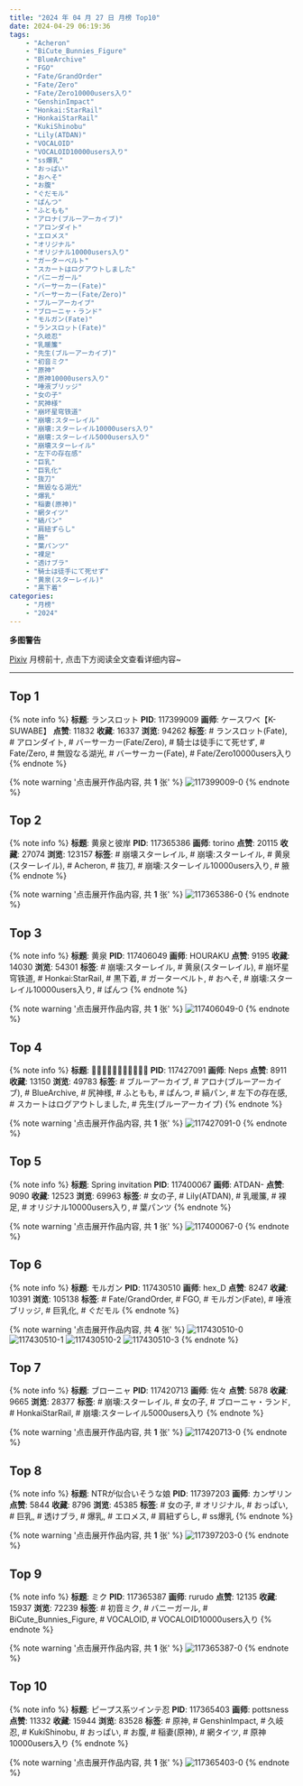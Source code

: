 ```yaml
---
title: "2024 年 04 月 27 日 月榜 Top10"
date: 2024-04-29 06:19:36
tags:
    - "Acheron"
    - "BiCute_Bunnies_Figure"
    - "BlueArchive"
    - "FGO"
    - "Fate/GrandOrder"
    - "Fate/Zero"
    - "Fate/Zero10000users入り"
    - "GenshinImpact"
    - "Honkai:StarRail"
    - "HonkaiStarRail"
    - "KukiShinobu"
    - "Lily(ATDAN)"
    - "VOCALOID"
    - "VOCALOID10000users入り"
    - "ss爆乳"
    - "おっぱい"
    - "おへそ"
    - "お腹"
    - "ぐだモル"
    - "ぱんつ"
    - "ふともも"
    - "アロナ(ブルーアーカイブ)"
    - "アロンダイト"
    - "エロメス"
    - "オリジナル"
    - "オリジナル10000users入り"
    - "ガーターベルト"
    - "スカートはログアウトしました"
    - "バニーガール"
    - "バーサーカー(Fate)"
    - "バーサーカー(Fate/Zero)"
    - "ブルーアーカイブ"
    - "ブローニャ・ランド"
    - "モルガン(Fate)"
    - "ランスロット(Fate)"
    - "久岐忍"
    - "乳暖簾"
    - "先生(ブルーアーカイブ)"
    - "初音ミク"
    - "原神"
    - "原神10000users入り"
    - "唾液ブリッジ"
    - "女の子"
    - "尻神様"
    - "崩坏星穹铁道"
    - "崩壊:スターレイル"
    - "崩壊:スターレイル10000users入り"
    - "崩壊:スターレイル5000users入り"
    - "崩壊スターレイル"
    - "左下の存在感"
    - "巨乳"
    - "巨乳化"
    - "抜刀"
    - "無毀なる湖光"
    - "爆乳"
    - "稲妻(原神)"
    - "網タイツ"
    - "縞パン"
    - "肩紐ずらし"
    - "腋"
    - "葉パンツ"
    - "裸足"
    - "透けブラ"
    - "騎士は徒手にて死せず"
    - "黄泉(スターレイル)"
    - "黒下着"
categories:
    - "月榜"
    - "2024"
---
```


<i class="fa fa-triangle-exclamation"></i>**多图警告**<i class="fa fa-triangle-exclamation"></i>

[Pixiv](https://www.pixiv.net/) 月榜前十, 点击下方阅读全文查看详细内容~

<!-- more -->

---

## Top 1

{% note info %}
**标题**: ランスロット
**PID**: 117399009 **画师**: ケースワベ【K-SUWABE】
**点赞**: 11832 **收藏**: 16337 **浏览**: 94262
**标签**: # ランスロット(Fate), # アロンダイト, # バーサーカー(Fate/Zero), # 騎士は徒手にて死せず, # Fate/Zero, # 無毀なる湖光, # バーサーカー(Fate), # Fate/Zero10000users入り
{% endnote %}

{% note warning '点击展开作品内容, 共 **1** 张' %}
![117399009-0](https://i.pixiv.re/img-original/img/2024/03/31/00/46/22/117399009_p0.jpg)
{% endnote %}

## Top 2

{% note info %}
**标题**: 黄泉と彼岸
**PID**: 117365386 **画师**: torino
**点赞**: 20115 **收藏**: 27074 **浏览**: 123157
**标签**: # 崩壊スターレイル, # 崩壊:スターレイル, # 黄泉(スターレイル), # Acheron, # 抜刀, # 崩壊:スターレイル10000users入り, # 腋
{% endnote %}

{% note warning '点击展开作品内容, 共 **1** 张' %}
![117365386-0](https://i.pixiv.re/img-original/img/2024/03/30/00/00/29/117365386_p0.jpg)
{% endnote %}

## Top 3

{% note info %}
**标题**: 黄泉
**PID**: 117406049 **画师**: HOURAKU
**点赞**: 9195 **收藏**: 14030 **浏览**: 54301
**标签**: # 崩壊:スターレイル, # 黄泉(スターレイル), # 崩坏星穹铁道, # Honkai:StarRail, # 黒下着, # ガーターベルト, # おへそ, # 崩壊:スターレイル10000users入り, # ぱんつ
{% endnote %}

{% note warning '点击展开作品内容, 共 **1** 张' %}
![117406049-0](https://i.pixiv.re/img-original/img/2024/03/31/08/00/02/117406049_p0.jpg)
{% endnote %}

## Top 4

{% note info %}
**标题**: 📘📘📘📘📘📘📘📘📘📒😆
**PID**: 117427091 **画师**: Neps
**点赞**: 8911 **收藏**: 13150 **浏览**: 49783
**标签**: # ブルーアーカイブ, # アロナ(ブルーアーカイブ), # BlueArchive, # 尻神様, # ふともも, # ぱんつ, # 縞パン, # 左下の存在感, # スカートはログアウトしました, # 先生(ブルーアーカイブ)
{% endnote %}

{% note warning '点击展开作品内容, 共 **1** 张' %}
![117427091-0](https://i.pixiv.re/img-original/img/2024/03/31/21/29/41/117427091_p0.jpg)
{% endnote %}

## Top 5

{% note info %}
**标题**: Spring invitation
**PID**: 117400067 **画师**: ATDAN-
**点赞**: 9090 **收藏**: 12523 **浏览**: 69963
**标签**: # 女の子, # Lily(ATDAN), # 乳暖簾, # 裸足, # オリジナル10000users入り, # 葉パンツ
{% endnote %}

{% note warning '点击展开作品内容, 共 **1** 张' %}
![117400067-0](https://i.pixiv.re/img-original/img/2024/03/31/01/20/17/117400067_p0.png)
{% endnote %}

## Top 6

{% note info %}
**标题**: モルガン
**PID**: 117430510 **画师**: hex_D
**点赞**: 8247 **收藏**: 10391 **浏览**: 105138
**标签**: # Fate/GrandOrder, # FGO, # モルガン(Fate), # 唾液ブリッジ, # 巨乳化, # ぐだモル
{% endnote %}

{% note warning '点击展开作品内容, 共 **4** 张' %}
![117430510-0](https://i.pixiv.re/img-original/img/2024/03/31/22/50/01/117430510_p0.jpg)
![117430510-1](https://i.pixiv.re/img-original/img/2024/03/31/22/50/01/117430510_p1.jpg)
![117430510-2](https://i.pixiv.re/img-original/img/2024/03/31/22/50/01/117430510_p2.jpg)
![117430510-3](https://i.pixiv.re/img-original/img/2024/03/31/22/50/01/117430510_p3.jpg)
{% endnote %}

## Top 7

{% note info %}
**标题**: ブローニャ
**PID**: 117420713 **画师**: 佐々
**点赞**: 5878 **收藏**: 9665 **浏览**: 28377
**标签**: # 崩壊:スターレイル, # 女の子, # ブローニャ・ランド, # HonkaiStarRail, # 崩壊:スターレイル5000users入り
{% endnote %}

{% note warning '点击展开作品内容, 共 **1** 张' %}
![117420713-0](https://i.pixiv.re/img-original/img/2024/03/31/18/35/34/117420713_p0.jpg)
{% endnote %}

## Top 8

{% note info %}
**标题**: NTRが似合いそうな娘
**PID**: 117397203 **画师**: カンザリン
**点赞**: 5844 **收藏**: 8796 **浏览**: 45385
**标签**: # 女の子, # オリジナル, # おっぱい, # 巨乳, # 透けブラ, # 爆乳, # エロメス, # 肩紐ずらし, # ss爆乳
{% endnote %}

{% note warning '点击展开作品内容, 共 **1** 张' %}
![117397203-0](https://i.pixiv.re/img-original/img/2024/03/31/00/00/39/117397203_p0.png)
{% endnote %}

## Top 9

{% note info %}
**标题**: ミク
**PID**: 117365387 **画师**: rurudo
**点赞**: 12135 **收藏**: 15937 **浏览**: 72239
**标签**: # 初音ミク, # バニーガール, # BiCute_Bunnies_Figure, # VOCALOID, # VOCALOID10000users入り
{% endnote %}

{% note warning '点击展开作品内容, 共 **1** 张' %}
![117365387-0](https://i.pixiv.re/img-original/img/2024/03/30/00/00/30/117365387_p0.png)
{% endnote %}

## Top 10

{% note info %}
**标题**: ピープス系ツインテ忍
**PID**: 117365403 **画师**: pottsness
**点赞**: 11332 **收藏**: 15944 **浏览**: 83528
**标签**: # 原神, # GenshinImpact, # 久岐忍, # KukiShinobu, # おっぱい, # お腹, # 稲妻(原神), # 網タイツ, # 原神10000users入り
{% endnote %}

{% note warning '点击展开作品内容, 共 **1** 张' %}
![117365403-0](https://i.pixiv.re/img-original/img/2024/03/30/00/00/33/117365403_p0.jpg)
{% endnote %}
